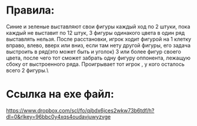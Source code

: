 # Правила:
Синие и зеленые выставляют свои фигуры каждый ход по 2 штуки, пока каждый не выставит по 12 штук, 3 фигуры одинакого цвета в один ряд выставлять нельзя.
После расстановки, игрок ходит фигурой на 1 клетку вправо, влево, вверх или вниз, если там нету другой фигуры, его задача выстроить в ряд(это может быть и уголок) 3 или более фигур своего цвета, после чего тот сможет забрать одну фигуру оппонента, лежащую сбоку от выстроенного ряда. Проигрывает тот игрок , у кого осталось всего 2 фигуры.\

# Ссылка на exe файл: 
https://www.dropbox.com/scl/fo/qjbdx6jces2wkw73b6tdf/h?dl=0&rlkey=96bbc0y4xqs4oudavjuwyzvge
